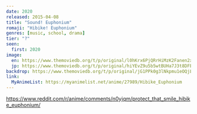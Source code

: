 ```yaml
---
date: 2020
released: 2015-04-08
title: "Sound! Euphonium"
romaji: "Hibike! Euphonium"
genres: [music, school, drama]
tier: "?"
seen:
  first: 2020
image:
  en: https://www.themoviedb.org/t/p/original/l0hKrx6PjQRrHiMzK2Fanen2xbL.jpg
  jp: https://www.themoviedb.org/t/p/original/hiYEvZ9u5b5wtBUHa7J3t8DFEzg.jpg
backdrop: https://www.themoviedb.org/t/p/original/jG1PPk0g3lNkpmu1eOQjLVTG4ml.jpg
link:
  MyAnimeList: https://myanimelist.net/anime/27989/Hibike_Euphonium
---
```


<https://www.reddit.com/r/anime/comments/n0yjqm/protect_that_smile_hibike_euphonium/>
